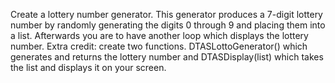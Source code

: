 Create a lottery number generator.  This generator produces a 7-digit lottery number by randomly generating the digits 0 through 9 and placing them into a list.   Afterwards you are to have another loop which displays the lottery number.
Extra credit: create two functions. DTASLottoGenerator() which generates and returns the lottery number and DTASDisplay(list) which takes the list and displays it on your screen.
